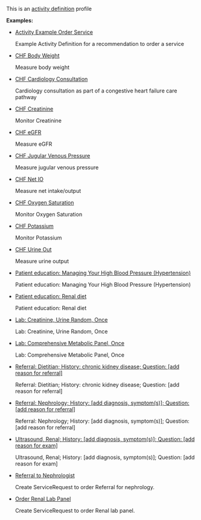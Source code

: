 This is an [activity definition](profiles.html#activity-profiles) profile

**Examples:**

*   [Activity Example Order Service](ActivityDefinition-activity-example-orderservice-ad.html)

    Example Activity Definition for a recommendation to order a service

*   [CHF Body Weight](ActivityDefinition-chf-bodyweight.html)

    Measure body weight

*   [CHF Cardiology Consultation](ActivityDefinition-chf-cardiology-consultation.html)

    Cardiology consultation as part of a congestive heart failure care pathway

*   [CHF Creatinine](ActivityDefinition-chf-creatinine.html)

    Monitor Creatinine

*   [CHF eGFR](ActivityDefinition-chf-egfr.html)

    Measure eGFR

*   [CHF Jugular Venous Pressure](ActivityDefinition-chf-jvp.html)

    Measure jugular venous pressure

*   [CHF Net IO](ActivityDefinition-chf-net-io.html)

    Measure net intake/output

*   [CHF Oxygen Saturation](ActivityDefinition-chf-o2-sat.html)

    Monitor Oxygen Saturation

*   [CHF Potassium](ActivityDefinition-chf-potassium.html)

    Monitor Potassium

*   [CHF Urine Out](ActivityDefinition-chf-urine-out.html)

    Measure urine output

*   [Patient education: Managing Your High Blood Pressure (Hypertension)](ActivityDefinition-cc-cpg-activity-edu-hypertension.html)

    Patient education: Managing Your High Blood Pressure (Hypertension)

*   [Patient education: Renal diet](ActivityDefinition-cc-cpg-activity-edu-renal-diet.html)

    Patient education: Renal diet

*   [Lab: Creatinine, Urine Random, Once](ActivityDefinition-cc-cpg-activity-lab-creatinine.html)

    Lab: Creatinine, Urine Random, Once

*   [Lab: Comprehensive Metabolic Panel, Once](ActivityDefinition-cc-cpg-activity-lab-metabolic.html)

    Lab: Comprehensive Metabolic Panel, Once

*   [Referral: Dietitian; History: chronic kidney disease; Question: \[add reason for referral\]](ActivityDefinition-cc-cpg-activity-referral-dietition.html)

    Referral: Dietitian; History: chronic kidney disease; Question: \[add reason for referral\]

*   [Referral: Nephrology; History: \[add diagnosis, symptom(s)\]; Question: \[add reason for referral\]](ActivityDefinition-cc-cpg-activity-referral-nephrology.html)

    Referral: Nephrology; History: \[add diagnosis, symptom(s)\]; Question: \[add reason for referral\]

*   [Ultrasound, Renal; History: \[add diagnosis, symptom(s)\]; Question: \[add reason for exam\]](ActivityDefinition-cc-cpg-activity-ultrasound-renal.html)

    Ultrasound, Renal; History: \[add diagnosis, symptom(s)\]; Question: \[add reason for exam\]

*   [Referral to Nephrologist](ActivityDefinition-ckd-risk-referral-nephrology.html)

    Create ServiceRequest to order Referral for nephrology.

*   [Order Renal Lab Panel](ActivityDefinition-ckd-risk-renal-lab-order.html)

    Create ServiceRequest to order Renal lab panel.